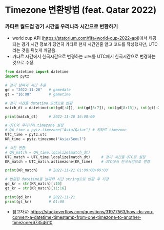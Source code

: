 # Timezone 변환방법 (feat. Qatar 2022)



### 카타르 월드컵 경기 시간을 우리나라 시간으로 변환하기

- world cup API (https://statorium.com/fifa-world-cup-2022-api)에서 제공되는 경기 시간 정보가 당연히 카타르 현지 시간인줄 알고 코드를 작성했지만, UTC 라는 것을 뒤늦게 깨달음.
- 카타르 시간에서 한국시간으로 변경하는 코드를 UTC에서 한국시간으로 변경하는 것으로 수정.

```python
from datetime import datetime
import pytz

# 경기 날짜와 시간 추출
gd = "2022-11-20"   # gamedate
gt = "16:00"        # gametime

# 경기 시간을 datetime 포맷으로 변환
match_dt = datetime(int(gd[:4]), int(gd[5:7]), int(gd[8:10]), int(gt[:2]), int(gt[3:5]), 0)

print(match_dt)     # 2022-11-20 16:00:00

# UTC와 우리나라 timezone 설정
# QA_time = pytz.timezone("Asia/Qatar")	# 카타르 timezone
UTC_time = pytz.utc
KR_time = pytz.timezone("Asia/Seoul")

# 시간 변환
# QA_match = QA_time.localize(match_dt)
UTC_match = UTC_time.localize(match_dt)		# 경기 시간을 UTC로 설정
KR_match = UTC_match.astimezone(KR_time)	# UTC에서 한국시간으로 변경

print(KR_match)     # 2022-11-21 01:00:00+09:00

# 변환된 datetime을 날짜와 시간 string으로 변환 후 저장
gd_kr = str(KR_match)[:10]
gt_kr = str(KR_match)[11:16]

print(gd_kr)        # 2022-11-21
print(gt_kr)        # 01:00
```

 

- 참고자료: https://stackoverflow.com/questions/31977563/how-do-you-convert-a-datetime-timestamp-from-one-timezone-to-another-timezone/67354610
